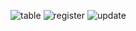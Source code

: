
![table](https://github.com/getGlitch/ExpressJS-NodeJS_CRUD/assets/102874692/b0623917-f788-44ba-83ee-d4a6a09ee5d9)
![register](https://github.com/getGlitch/ExpressJS-NodeJS_CRUD/assets/102874692/164f5c72-29d1-4d99-a7b2-5421a9f8ed3f)
![update](https://github.com/getGlitch/ExpressJS-NodeJS_CRUD/assets/102874692/f6545859-d34a-49af-9bf5-3be0d556046e)
